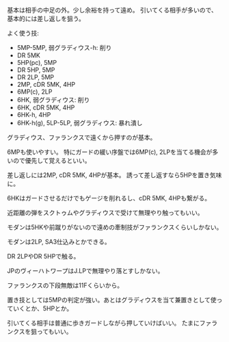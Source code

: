 基本は相手の中足の外。少し余裕を持って遠め。
引いてくる相手が多いので、基本的には差し返しを狙う。

よく使う技:

- 5MP-5MP, 弱グラディウス-h: 削り
- DR 5MK
- 5HP(pc), 5MP
- DR 5HP, 5MP
- DR 2LP, 5MP
- 2MP, cDR 5MK, 4HP
- 6MP(c), 2LP
- 6HK, 弱グラディウス: 削り
- 6HK, cDR 5MK, 4HP
- 6HK-h, 4HP
- 6HK-h(g), 5LP-5LP, 弱グラディウス: 暴れ潰し

グラディウス、ファランクスで遠くから押すのが基本。

6MPも使いやすい。
特にガードの緩い序盤では6MP(c), 2LPを当てる機会が多いので優先して覚えるといい。

差し返しには2MP, cDR 5MK, 4HPが基本。
誘って差し返すなら5HPを置き気味に。

6HKはガードさせるだけでもゲージを削れるし、cDR 5MK, 4HPも繋がる。

近距離の弾をスクトゥムやグラディウスで受けて無理やり触ってもいい。

モダンは5HKや前蹴りがないので遠めの牽制技がファランクスくらいしかない。

モダンは2LP, SA3仕込みとかできる。

DR 2LPやDR 5HPで触る。

JPのヴィーハトワープはJ.LPで無理やり落とすしかない。

ファランクスの下段無敵は11Fくらいから。

置き技としては5MPの判定が強い。あとはグラディウスを当て兼置きとして使っていくとか、5HPとか。

引いてくる相手は普通に歩きガードしながら押していけばいい。
たまにファランクスを狙ってもいい。
